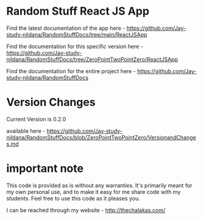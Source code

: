 # Random Stuff React JS App

Find the latest documentation of the app here - https://github.com/Jay-study-nildana/RandomStuffDocs/tree/main/ReactJSApp

Find the documentation for this specific version here - https://github.com/Jay-study-nildana/RandomStuffDocs/tree/ZeroPointTwoPointZero/ReactJSApp

Find the documentation for the entire project here - https://github.com/Jay-study-nildana/RandomStuffDocs

# Version Changes

Current Version is 0.2.0

available here - https://github.com/Jay-study-nildana/RandomStuffDocs/blob/ZeroPointTwoPointZero/VersionandChanges.md

# important note 

This code is provided as is without any warranties. It's primarily meant for my own personal use, and to make it easy for me share code with my students. Feel free to use this code as it pleases you.

I can be reached through my website - http://thechalakas.com/